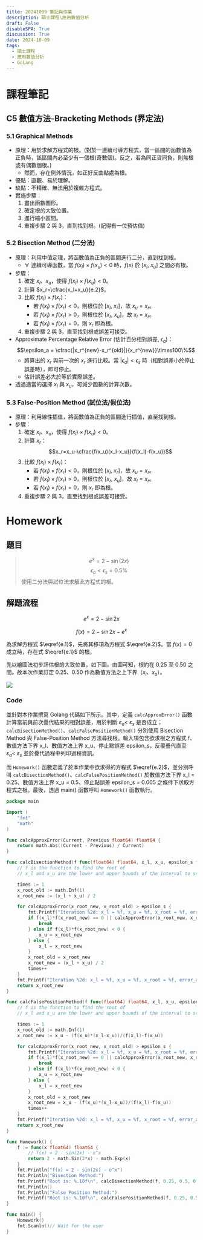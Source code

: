 ```yaml
---
title: 20241009 筆記與作業
description: 碩士課程\應用數值分析
draft: False
disableSPA: True
discussion: True
date: 2024-10-09
tags:
  - 碩士課程
  - 應用數值分析
  - GoLang
---
```

# 課程筆記
## C5 數值方法-Bracketing Methods (界定法)
### 5.1 Graphical Methods
- 原理：用於求解方程式的根。(對於一連續可導方程式，當一區間的函數值為正負時，該區間內必至少有一個根(奇數個)。反之，若為同正貨同負，則無根或有偶數個根。)
  - 然而，存在例外情況，如正好反曲點處為根。
- 優點：直觀、易於理解。
- 缺點：不精確、無法用於複雜方程式。
- 實施步驟：
  1. 畫出函數圖形。
  2. 確定根的大致位置。
  3. 進行縮小區間。
  4. 重複步驟 2 與 3，直到找到根。(記得有一位預估值)

### 5.2 Bisection Method (二分法)
- 原理：利用中值定理，將函數值為正負的區間進行二分，直到找到根。
  - $\forall$ 連續可導函數，當 $f(x_l)\times f(x_u) \lt 0$ 時，$f(x)$ 於 $[x_l,\ x_u]$ 之間必有根。
- 步驟：
  1. 確定 $x_l$、$x_u$，使得 $f(x_l)\times f(x_u) \lt 0$。
  2. 計算 $x_r=\cfrac{x_l+x_u}{e.2}$。
  3. 比較 $f(x_l)\times f(x_r)$：
       - 若 $f(x_l)\times f(x_r) \lt 0$，則根位於 $[x_l,\ x_r]$，故 $x_u=x_r$。
       - 若 $f(x_l)\times f(x_r) \gt 0$，則根位於 $[x_r,\ x_u]$，故 $x_l=x_r$。
       - 若 $f(x_l)\times f(x_r) = 0$，則 $x_r$ 即為根。
  4. 重複步驟 2 與 3，直至找到根或誤差可接受。
- Approximate Percentage Relative Error (估計百分相對誤差, $\epsilon_a$)：
  $$\epsilon_a = \cfrac{|x_r^{new}-x_r^{old}|}{x_r^{new}}\times100\%$$
  - 將算出的 $x_r$ 與前一次的 $x_r$ 進行比較。當 $|\epsilon_a| \lt \epsilon_s$ 時（相對誤差小於停止誤差時），即可停止。
  - 估計誤差必大於等於實際誤差。
- 透過適當的選擇 $x_l$ 與 $x_u$，可減少函數的計算次數。

### 5.3 False-Position Method (試位法/假位法)
- 原理：利用線性插值，將函數值為正負的區間進行插值，直至找到根。
- 步驟：
  1. 確定 $x_l$、$x_u$，使得 $f(x_l)\times f(x_u) \lt 0$。
  2. 計算 $x_r$：
     $$x_r=x_u-\cfrac{f(x_u)(x_l-x_u)}{f(x_l)-f(x_u)}$$
  3. 比較 $f(x_l)\times f(x_r)$：
       - 若 $f(x_l)\times f(x_r) \lt 0$，則根位於 $[x_l,\ x_r]$，故 $x_u=x_r$。
       - 若 $f(x_l)\times f(x_r) \gt 0$，則根位於 $[x_r,\ x_u]$，故 $x_l=x_r$。
       - 若 $f(x_l)\times f(x_r) = 0$，則 $x_r$ 即為根。
  4. 重複步驟 2 與 3，直至找到根或誤差可接受。

# Homework
## 題目
> $$e^x = 2 - \sin(2x)$$
> $$\epsilon_a < \epsilon_s=0.5\%$$
> 使用二分法與試位法求解此方程式的根。

## 解題流程
$$
e^{x} = 2 - \sin{2x}\tag{e.1}\label{e.1}
$$

$$
f(x) = 2 - \sin{2x} - e^{x}\tag{e.2}\label{e.2}
$$

為求解方程式 $\eqref{e.1}$，先將其移項為方程式 $\eqref{e.2}$。當 $f(x) = 0$ 成立時，存在式 $\eqref{e.1}$ 的根。  

先以繪圖法初步評估根的大致位置，如下圖。由圖可知，根約在 0.25 至 0.50 之間。故本次作業訂定 0.25、0.50 作為數值方法之上下界（$x_{l}$、$x_{u}$）。

<img src="/20241009-1.avif" class="Invertible" />

### Code
並針對本作業撰寫 Golang 代碼如下所示。其中，定義 `calcApproxError()` 函數計算當前與前次疊代結果的相對誤差，用於判斷 $\varepsilon_{a} < \ \varepsilon_{s}$ 是否成立；`calcBisectionMethod()`、`calcFalsePositionMethod()` 分別使用 Bisection Method 與 False-Position Method 方法尋找根。輸入項包含欲求根之方程式 f、數值方法下界 x_l、數值方法上界 x_u、停止點誤差 epsilon_s，反覆疊代直至 $\varepsilon_{a} < \ \varepsilon_{s}$ 並於疊代過程中列印過程資訊。  

而 `Homework()` 函數定義了於本作業中欲求得的方程式 $\eqref{e.2}$，並分別呼叫 `calcBisectionMethod()`、`calcFalsePositionMethod()` 於數值方法下界 x_l = 0.25、數值方法上界 x_u = 0.5、停止點誤差 epsilon_s = 0.005 之條件下求取方程式之根。最後，透過 main() 函數呼叫 `Homework()` 函數執行。

```go
package main

import (
	"fmt"
	"math"
)

func calcApproxError(Current, Previous float64) float64 {
	return math.Abs((Current - Previous) / Current)
}

func calcBisectionMethod(f func(float64) float64, x_l, x_u, epsilon_s float64) float64 {
	// f is the function to find the root of
	// x_l and x_u are the lower and upper bounds of the interval to search

	times := 1
	x_root_old := math.Inf(1)
	x_root_new := (x_l + x_u) / 2

	for calcApproxError(x_root_new, x_root_old) > epsilon_s {
		fmt.Printf("Iteration %2d: x_l = %f, x_u = %f, x_root = %f, error_appr = %f\n", times, x_l, x_u, x_root_new, calcApproxError(x_root_new, x_root_old))
		if f(x_l)*f(x_root_new) == 0 || calcApproxError(x_root_new, x_root_old) < epsilon_s {
			break
		} else if f(x_l)*f(x_root_new) < 0 {
			x_u = x_root_new
		} else {
			x_l = x_root_new
		}
		x_root_old = x_root_new
		x_root_new = (x_l + x_u) / 2
		times++
	}
	fmt.Printf("Iteration %2d: x_l = %f, x_u = %f, x_root = %f, error_appr = %f\n", times, x_l, x_u, x_root_new, calcApproxError(x_root_new, x_root_old))
	return x_root_new
}

func calcFalsePositionMethod(f func(float64) float64, x_l, x_u, epsilon_s float64) float64 {
	// f is the function to find the root of
	// x_l and x_u are the lower and upper bounds of the interval to search

	times := 1
	x_root_old := math.Inf(1)
	x_root_new := x_u - (f(x_u)*(x_l-x_u))/(f(x_l)-f(x_u))

	for calcApproxError(x_root_new, x_root_old) > epsilon_s {
		fmt.Printf("Iteration %2d: x_l = %f, x_u = %f, x_root = %f, error_appr = %f\n", times, x_l, x_u, x_root_new, calcApproxError(x_root_new, x_root_old))
		if f(x_l)*f(x_root_new) == 0 || calcApproxError(x_root_new, x_root_old) < epsilon_s {
			break
		} else if f(x_l)*f(x_root_new) < 0 {
			x_u = x_root_new
		} else {
			x_l = x_root_new
		}
		x_root_old = x_root_new
		x_root_new = x_u - (f(x_u)*(x_l-x_u))/(f(x_l)-f(x_u))
		times++
	}
	fmt.Printf("Iteration %2d: x_l = %f, x_u = %f, x_root = %f, error_appr = %f\n", times, x_l, x_u, x_root_new, calcApproxError(x_root_new, x_root_old))
	return x_root_new
}

func Homework() {
	f := func(x float64) float64 {
		// f(x) = 2 - sin(2x) - e^x
		return 2 - math.Sin(2*x) - math.Exp(x)
	}
	fmt.Println("f(x) = 2 - sin(2x) - e^x")
	fmt.Println("Bisection Method:")
	fmt.Printf("Root is: %.10f\n", calcBisectionMethod(f, 0.25, 0.5, 0.005))
	fmt.Println()
	fmt.Println("False Position Method:")
	fmt.Printf("Root is: %.10f\n", calcFalsePositionMethod(f, 0.25, 0.5, 0.005))
}

func main() {
	Homework()
	fmt.Scanln()// Wait for the user
}
```
